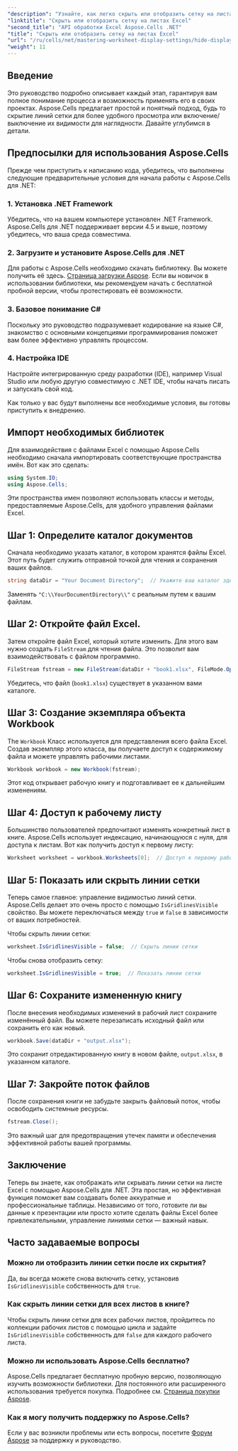 ```yaml
---
"description": "Узнайте, как легко скрыть или отобразить сетку на листах Excel с помощью Aspose.Cells для .NET. Это подробное руководство содержит пошаговые инструкции."
"linktitle": "Скрыть или отобразить сетку на листах Excel"
"second_title": "API обработки Excel Aspose.Cells .NET"
"title": "Скрыть или отобразить сетку на листах Excel"
"url": "/ru/cells/net/mastering-worksheet-display-settings/hide-display-gridlines/"
"weight": 11
---
```


## Введение

Это руководство подробно описывает каждый этап, гарантируя вам полное понимание процесса и возможность применять его в своих проектах. Aspose.Cells предлагает простой и понятный подход, будь то скрытие линий сетки для более удобного просмотра или включение/выключение их видимости для наглядности. Давайте углубимся в детали.

## Предпосылки для использования Aspose.Cells

Прежде чем приступить к написанию кода, убедитесь, что выполнены следующие предварительные условия для начала работы с Aspose.Cells для .NET:

### 1. Установка .NET Framework
Убедитесь, что на вашем компьютере установлен .NET Framework. Aspose.Cells для .NET поддерживает версии 4.5 и выше, поэтому убедитесь, что ваша среда совместима.

### 2. Загрузите и установите Aspose.Cells для .NET
Для работы с Aspose.Cells необходимо скачать библиотеку. Вы можете получить её здесь. [Страница загрузки Aspose](https://releases.aspose.com/cells/net/). Если вы новичок в использовании библиотеки, мы рекомендуем начать с бесплатной пробной версии, чтобы протестировать её возможности.

### 3. Базовое понимание C#
Поскольку это руководство подразумевает кодирование на языке C#, знакомство с основными концепциями программирования поможет вам более эффективно управлять процессом.

### 4. Настройка IDE
Настройте интегрированную среду разработки (IDE), например Visual Studio или любую другую совместимую с .NET IDE, чтобы начать писать и запускать свой код.

Как только у вас будут выполнены все необходимые условия, вы готовы приступить к внедрению.

## Импорт необходимых библиотек

Для взаимодействия с файлами Excel с помощью Aspose.Cells необходимо сначала импортировать соответствующие пространства имён. Вот как это сделать:

```csharp
using System.IO;
using Aspose.Cells;
```

Эти пространства имен позволяют использовать классы и методы, предоставляемые Aspose.Cells, для удобного управления файлами Excel.

## Шаг 1: Определите каталог документов

Сначала необходимо указать каталог, в котором хранятся файлы Excel. Этот путь будет служить отправной точкой для чтения и сохранения ваших файлов.

```csharp
string dataDir = "Your Document Directory";  // Укажите ваш каталог здесь
```

Заменять `"C:\\YourDocumentDirectory\\"` с реальным путем к вашим файлам.

## Шаг 2: Откройте файл Excel.

Затем откройте файл Excel, который хотите изменить. Для этого вам нужно создать `FileStream` для чтения файла. Это позволит вам взаимодействовать с файлом программно.

```csharp
FileStream fstream = new FileStream(dataDir + "book1.xlsx", FileMode.Open);
```

Убедитесь, что файл (`book1.xlsx`) существует в указанном вами каталоге.

## Шаг 3: Создание экземпляра объекта Workbook

The `Workbook` Класс используется для представления всего файла Excel. Создав экземпляр этого класса, вы получаете доступ к содержимому файла и можете управлять рабочими листами.

```csharp
Workbook workbook = new Workbook(fstream);
```

Этот код открывает рабочую книгу и подготавливает ее к дальнейшим изменениям.

## Шаг 4: Доступ к рабочему листу

Большинство пользователей предпочитают изменять конкретный лист в книге. Aspose.Cells использует индексацию, начинающуюся с нуля, для доступа к листам. Вот как получить доступ к первому листу:

```csharp
Worksheet worksheet = workbook.Worksheets[0];  // Доступ к первому рабочему листу
```

## Шаг 5: Показать или скрыть линии сетки

Теперь самое главное: управление видимостью линий сетки. Aspose.Cells делает это очень просто с помощью `IsGridlinesVisible` свойство. Вы можете переключаться между `true` и `false` в зависимости от ваших потребностей.

Чтобы скрыть линии сетки:

```csharp
worksheet.IsGridlinesVisible = false;  // Скрыть линии сетки
```

Чтобы снова отобразить сетку:

```csharp
worksheet.IsGridlinesVisible = true;  // Показать линии сетки
```

## Шаг 6: Сохраните измененную книгу

После внесения необходимых изменений в рабочий лист сохраните изменённый файл. Вы можете перезаписать исходный файл или сохранить его как новый.

```csharp
workbook.Save(dataDir + "output.xlsx");
```

Это сохранит отредактированную книгу в новом файле, `output.xlsx`, в указанном каталоге.

## Шаг 7: Закройте поток файлов

После сохранения книги не забудьте закрыть файловый поток, чтобы освободить системные ресурсы.

```csharp
fstream.Close();
```

Это важный шаг для предотвращения утечек памяти и обеспечения эффективной работы вашей программы.

## Заключение

Теперь вы знаете, как отображать или скрывать линии сетки на листе Excel с помощью Aspose.Cells для .NET. Эта простая, но эффективная функция поможет вам создавать более аккуратные и профессиональные таблицы. Независимо от того, готовите ли вы данные к презентации или просто хотите сделать файлы Excel более привлекательными, управление линиями сетки — важный навык.

## Часто задаваемые вопросы

### Можно ли отобразить линии сетки после их скрытия?
Да, вы всегда можете снова включить сетку, установив `IsGridlinesVisible` собственность для `true`.

### Как скрыть линии сетки для всех листов в книге?
Чтобы скрыть линии сетки для всех рабочих листов, пройдитесь по коллекции рабочих листов с помощью цикла и задайте `IsGridlinesVisible` собственность для `false` для каждого рабочего листа.

### Можно ли использовать Aspose.Cells бесплатно?
Aspose.Cells предлагает бесплатную пробную версию, позволяющую изучить возможности библиотеки. Для постоянного или расширенного использования требуется покупка. Подробнее см. [Страница покупки Aspose](https://purchase.aspose.com/buy).

### Как я могу получить поддержку по Aspose.Cells?
Если у вас возникли проблемы или есть вопросы, посетите [Форум Aspose](https://forum.aspose.com/c/cells/9) за поддержку и руководство.